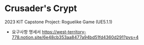 # Crusader's Crypt

2023 KIT Capstone Project: Roguelike Game (UE5.1.1)

- 요구사항 명세서
https://west-territory-778.notion.site/6e48cb353aa8477a94bd51fd4360d291?pvs=4
